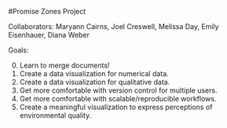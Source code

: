 #Promise Zones Project

Collaborators: Maryann Cairns, Joel Creswell, Melissa Day, Emily Eisenhauer, Diana Weber

Goals:

0. Learn to merge documents!
1. Create a data visualization for numerical data.  
2. Create a data visualization for qualitative data.  
3. Get more comfortable with version control for multiple users.  
4. Get more comfortable with scalable/reproducible workflows.
5. Create a meaningful visualization to express perceptions of environmental quality.  